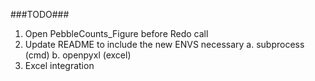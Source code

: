 ###TODO###
1. Open PebbleCounts_Figure before Redo call
2. Update README to include the new ENVS necessary
      a. subprocess (cmd)
      b. openpyxl (excel)
4. Excel integration
